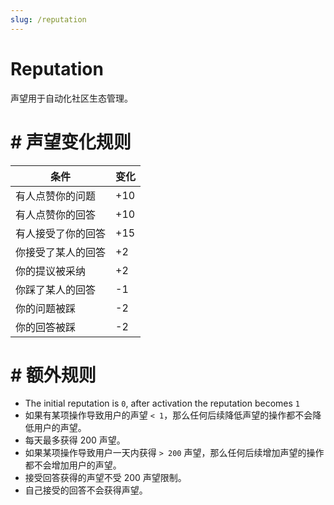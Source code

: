 ```yaml
---
slug: /reputation
---
```


#  Reputation

声望用于自动化社区生态管理。

# # 声望变化规则

| 条件        | 变化  |
| --------- | --- |
| 有人点赞你的问题  | +10 |
| 有人点赞你的回答  | +10 |
| 有人接受了你的回答 | +15 |
| 你接受了某人的回答 | +2  |
| 你的提议被采纳   | +2  |
| 你踩了某人的回答  | -1  |
| 你的问题被踩    | -2  |
| 你的回答被踩    | -2  |

# # 额外规则

- The initial reputation is `0`, after activation the reputation becomes `1`
- 如果有某项操作导致用户的声望 `< 1`，那么任何后续降低声望的操作都不会降低用户的声望。
- 每天最多获得 200 声望。
- 如果某项操作导致用户一天内获得 `> 200` 声望，那么任何后续增加声望的操作都不会增加用户的声望。
- 接受回答获得的声望不受 200 声望限制。
- 自己接受的回答不会获得声望。
